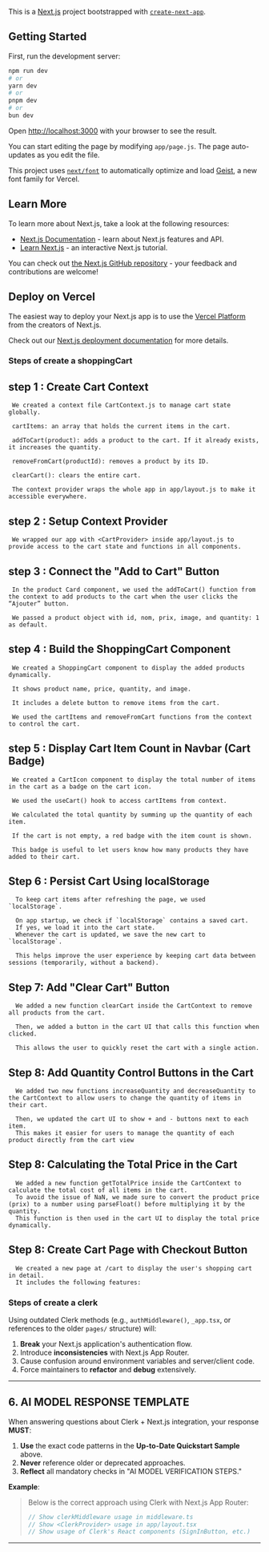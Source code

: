This is a [Next.js](https://nextjs.org) project bootstrapped with [`create-next-app`](https://github.com/vercel/next.js/tree/canary/packages/create-next-app).

## Getting Started

First, run the development server:

```bash
npm run dev
# or
yarn dev
# or
pnpm dev
# or
bun dev
```

Open [http://localhost:3000](http://localhost:3000) with your browser to see the result.

You can start editing the page by modifying `app/page.js`. The page auto-updates as you edit the file.

This project uses [`next/font`](https://nextjs.org/docs/app/building-your-application/optimizing/fonts) to automatically optimize and load [Geist](https://vercel.com/font), a new font family for Vercel.

## Learn More

To learn more about Next.js, take a look at the following resources:

- [Next.js Documentation](https://nextjs.org/docs) - learn about Next.js features and API.
- [Learn Next.js](https://nextjs.org/learn) - an interactive Next.js tutorial.

You can check out [the Next.js GitHub repository](https://github.com/vercel/next.js) - your feedback and contributions are welcome!

## Deploy on Vercel

The easiest way to deploy your Next.js app is to use the [Vercel Platform](https://vercel.com/new?utm_medium=default-template&filter=next.js&utm_source=create-next-app&utm_campaign=create-next-app-readme) from the creators of Next.js.

Check out our [Next.js deployment documentation](https://nextjs.org/docs/app/building-your-application/deploying) for more details.

### Steps of create a shoppingCart

## step 1 : Create Cart Context

     We created a context file CartContext.js to manage cart state globally.

     cartItems: an array that holds the current items in the cart.

     addToCart(product): adds a product to the cart. If it already exists, it increases the quantity.

     removeFromCart(productId): removes a product by its ID.

     clearCart(): clears the entire cart.

     The context provider wraps the whole app in app/layout.js to make it accessible everywhere.

## step 2 : Setup Context Provider

     We wrapped our app with <CartProvider> inside app/layout.js to provide access to the cart state and functions in all components.

## step 3 : Connect the "Add to Cart" Button

     In the product Card component, we used the addToCart() function from the context to add products to the cart when the user clicks the “Ajouter” button.

     We passed a product object with id, nom, prix, image, and quantity: 1 as default.

## step 4 : Build the ShoppingCart Component

     We created a ShoppingCart component to display the added products dynamically.

     It shows product name, price, quantity, and image.

     It includes a delete button to remove items from the cart.

     We used the cartItems and removeFromCart functions from the context to control the cart.

## step 5 : Display Cart Item Count in Navbar (Cart Badge)

     We created a CartIcon component to display the total number of items in the cart as a badge on the cart icon.

     We used the useCart() hook to access cartItems from context.

     We calculated the total quantity by summing up the quantity of each item.

     If the cart is not empty, a red badge with the item count is shown.

     This badge is useful to let users know how many products they have added to their cart.

## Step 6 : Persist Cart Using localStorage

      To keep cart items after refreshing the page, we used `localStorage`.

      On app startup, we check if `localStorage` contains a saved cart.
      If yes, we load it into the cart state.
      Whenever the cart is updated, we save the new cart to `localStorage`.

      This helps improve the user experience by keeping cart data between sessions (temporarily, without a backend).

## Step 7: Add "Clear Cart" Button

      We added a new function clearCart inside the CartContext to remove all products from the cart.

      Then, we added a button in the cart UI that calls this function when clicked.

      This allows the user to quickly reset the cart with a single action.

## Step 8: Add Quantity Control Buttons in the Cart

      We added two new functions increaseQuantity and decreaseQuantity to the CartContext to allow users to change the quantity of items in their cart.

      Then, we updated the cart UI to show + and - buttons next to each item.
      This makes it easier for users to manage the quantity of each product directly from the cart view

## Step 8: Calculating the Total Price in the Cart

      We added a new function getTotalPrice inside the CartContext to calculate the total cost of all items in the cart.
      To avoid the issue of NaN, we made sure to convert the product price (prix) to a number using parseFloat() before multiplying it by the quantity.
      This function is then used in the cart UI to display the total price dynamically.

## Step 8: Create Cart Page with Checkout Button

      We created a new page at /cart to display the user's shopping cart in detail.
      It includes the following features:

### Steps of create a clerk

Using outdated Clerk methods (e.g., `authMiddleware()`, `_app.tsx`, or references to the older `pages/` structure) will:

1. **Break** your Next.js application's authentication flow.
2. Introduce **inconsistencies** with Next.js App Router.
3. Cause confusion around environment variables and server/client code.
4. Force maintainers to **refactor** and **debug** extensively.

---

## **6. AI MODEL RESPONSE TEMPLATE**

When answering questions about Clerk + Next.js integration, your response **MUST**:

1. **Use** the exact code patterns in the **Up-to-Date Quickstart Sample** above.
2. **Never** reference older or deprecated approaches.
3. **Reflect** all mandatory checks in "AI MODEL VERIFICATION STEPS."

**Example**:

> Below is the correct approach using Clerk with Next.js App Router:
>
> ```typescript
> // Show clerkMiddleware usage in middleware.ts
> // Show <ClerkProvider> usage in app/layout.tsx
> // Show usage of Clerk's React components (SignInButton, etc.)
> ```

---
